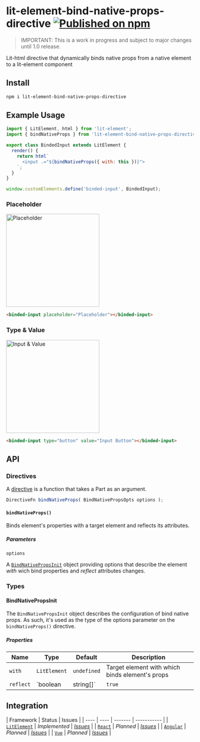 # lit-element-bind-native-props-directive [![Published on npm](https://img.shields.io/npm/v/lit-element-bind-native-props-directive.svg)](https://www.npmjs.com/package/lit-element-bind-native-props-directive)

> IMPORTANT: This is a work in progress and subject to major changes until 1.0 release.

Lit-html directive that dynamically binds native props from a native element to a lit-element component

## Install

```sh
npm i lit-element-bind-native-props-directive
```

## Example Usage

```js
import { LitElement, html } from 'lit-element';
import { bindNativeProps } from 'lit-element-bind-native-props-directive';

export class BindedInput extends LitElement {
  render() {
    return html`
      <input .="${bindNativeProps({ with: this })}">
    `;
  }
}

window.customElements.define('binded-input', BindedInput);
```

### Placeholder

<image src="images/placeholder.png" width="250" alt="Placeholder" />

```html
<binded-input placeholder="Placeholder"></binded-input>
```

### Type & Value

<image src="images/type-value.png" width="250" alt="Input & Value" />

```html
<binded-input type="button" value="Input Button"></binded-input>
```

## API

### Directives

A [directive](https://lit-html.polymer-project.org/guide/creating-directives) is a function that takes a Part as an argument.

```js
DirectiveFn bindNativeProps( BindNativePropsOpts options );
```

#### `bindNativeProps()`

Binds element's properties with a target element and reflects its attributes.

##### Parameters

`options`

A [`BindNativePropsInit`](#bindNativePropsInit) object providing options that describe the element *with* wich bind properties and *reflect* attributes changes.

### Types

<a name="bindNativePropsInit"></a>
#### BindNativePropsInit

The `BindNativePropsInit` object describes the configuration of bind native props. As such, it's used as the type of the options parameter on the `bindNativeProps()` directive.

##### Properties

| Name | Type | Default | Description |
| ---- | ---- | ------- | ----------- |
| `with` | `LitElement` | `undefined` | Target element with which binds element's props |
| `reflect` | `boolean|string[]` | `true` | (Optional) A `boolean` value, determines whether to reflect the attributes changes on the *target* element or not. An `string[]` value, determines which attributes are going to be reflected. |

## Integration

| Framework | Status | Issues |
| ---- | ---- | ------- | ----------- |
| [`LitElement`](https://github.com/luissardon/fluent-elements/integrations/lit-element) | *Implemented* | [*Issues*](https://github.com/luissardon/lit-element-bind-native-props-directive/issues?q=is%3Aissue+is%3Aopen+label%3AIntegration%3A%20LitElement) |
| [`React`](https://github.com/luissardon/fluent-elements/integrations/react) | *Planned* | [*Issues*](https://github.com/luissardon/lit-element-bind-native-props-directive/issues?q=is%3Aissue+is%3Aopen+label%3AIntegration%3A%20React) |
| [`Angular`](https://github.com/luissardon/fluent-elements/integrations/react) | *Planned* | [*Issues*](https://github.com/luissardon/lit-element-bind-native-props-directive/issues?q=is%3Aissue+is%3Aopen+label%3AIntegration%3A%20Angular) |
| [`Vue`](https://github.com/luissardon/fluent-elements/integrations/view) | *Planned* | [*Issues*](https://github.com/luissardon/lit-element-bind-native-props-directive/issues?q=is%3Aissue+is%3Aopen+label%3AIntegration%3A%20Vue) |
